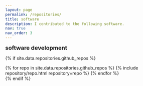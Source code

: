```yaml
---
layout: page
permalink: /repositories/
title: software
description: I contributed to the following software.
nav: true
nav_order: 3
---
```



<p><font size="+1"><b>software development</b></font></p>

{% if site.data.repositories.github_repos %}
<div class="repositories d-flex flex-wrap flex-md-row flex-column justify-content-between align-items-center">
  {% for repo in site.data.repositories.github_repos %}
    {% include repository/repo.html repository=repo %}
  {% endfor %}
</div>
{% endif %}
